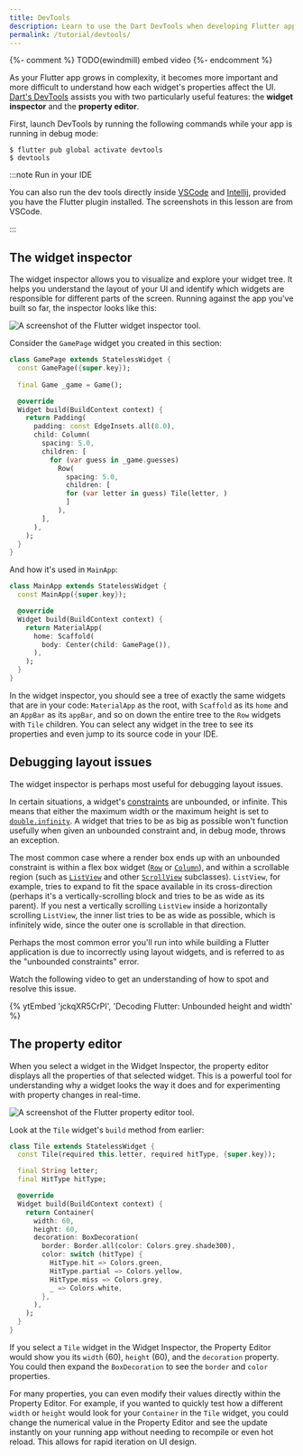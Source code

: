 ```yaml
---
title: DevTools
description: Learn to use the Dart DevTools when developing Flutter apps.
permalink: /tutorial/devtools/
---
```


{%- comment %} TODO(ewindmill) embed video {%- endcomment %}

As your Flutter app grows in complexity, it becomes more important and more
difficult to understand how each widget's properties affect the UI.
[Dart's DevTools][] assists you with two particularly useful features: the
**widget inspector** and the **property editor**.

First, launch DevTools by running the following commands while your app is running in debug mode:

```shell
$ flutter pub global activate devtools
$ devtools
```

:::note Run in your IDE 

You can also run the dev tools directly inside [VSCode][] and [Intellij][],
provided you have the Flutter plugin installed. The screenshots in this lesson 
are from VSCode.

:::

## The widget inspector

The widget inspector allows you to visualize and explore your widget tree. It
helps you understand the layout of your UI and identify which widgets are
responsible for different parts of the screen. Running against the app you've
built so far, the inspector looks like this:

<img src='/assets/images/docs/tutorial/widget_inspector.png' alt="A screenshot of the Flutter widget inspector tool.">

Consider the `GamePage` widget you created in this section:

```dart
class GamePage extends StatelessWidget {
  const GamePage({super.key});
  
  final Game _game = Game();

  @override  
  Widget build(BuildContext context) {
    return Padding(
      padding: const EdgeInsets.all(8.0),
      child: Column(
        spacing: 5.0,
        children: [
          for (var guess in _game.guesses)
            Row(
              spacing: 5.0,
              children: [
              for (var letter in guess) Tile(letter, )
              ]
            ),
        ],
      ),
    );
  }
}
```

And how it's used in `MainApp`:

```dart
class MainApp extends StatelessWidget {
  const MainApp({super.key});

  @override
  Widget build(BuildContext context) {
    return MaterialApp(
      home: Scaffold(
        body: Center(child: GamePage()),
      ),
    );
  }
}
```

In the widget inspector, you should see a tree of exactly the same
widgets that are in your code: `MaterialApp` as the root, with
`Scaffold` as its `home` and an `AppBar` as its `appBar`, and so on
down the entire tree to the `Row` widgets with `Tile` children. You
can select any widget in the tree to see its properties and even jump
to its source code in your IDE.

## Debugging layout issues

The widget inspector is perhaps most useful for debugging layout issues.

In certain situations, a widget's [constraints][] are unbounded, or
infinite. This means that either the maximum width or the maximum
height is set to [`double.infinity`][]. A widget that tries to be as
big as possible won't function usefully when given an unbounded
constraint and, in debug mode, throws an exception.

The most common case where a render box ends up with an unbounded
constraint is within a flex box widget ([`Row`][] or [`Column`][]),
and within a scrollable region (such as [`ListView`][] and other
[`ScrollView`][] subclasses). `ListView`, for example, tries to expand
to fit the space available in its cross-direction (perhaps it's a
vertically-scrolling block and tries to be as wide as its parent). If
you nest a vertically scrolling `ListView` inside a horizontally
scrolling `ListView`, the inner list tries to be as wide as possible,
which is infinitely wide, since the outer one is scrollable in that
direction.

Perhaps the most common error you'll run into while building a Flutter
application is due to incorrectly using layout widgets, and is
referred to as the "unbounded constraints" error.

Watch the following video to get an understanding of how to spot and
resolve this issue.

{% ytEmbed 'jckqXR5CrPI', 'Decoding Flutter: Unbounded height and width' %}

## The property editor

When you select a widget in the Widget Inspector, the property editor
displays all the properties of that selected widget. This is a
powerful tool for understanding why a widget looks the way it does and
for experimenting with property changes in real-time.

<img src='/assets/images/docs/tutorial/property_editor.png' alt="A screenshot of the Flutter property editor tool.">

Look at the `Tile` widget's `build` method from earlier:

```dart
class Tile extends StatelessWidget {
  const Tile(required this.letter, required hitType, {super.key});

  final String letter;
  final HitType hitType;

  @override
  Widget build(BuildContext context) {
    return Container(
      width: 60,
      height: 60,
      decoration: BoxDecoration(
        border: Border.all(color: Colors.grey.shade300),
        color: switch (hitType) {
          HitType.hit => Colors.green,
          HitType.partial => Colors.yellow,
          HitType.miss => Colors.grey,
          _ => Colors.white,
        },
      ),
    );
  }
}
```

If you select a `Tile` widget in the Widget Inspector, the Property
Editor would show you its `width` (60), `height` (60), and the
`decoration` property. You could then expand the `BoxDecoration` to
see the `border` and `color` properties.

For many properties, you can even modify their values directly within the
Property Editor. For example, if you wanted to quickly test how a different
`width` or `height` would look for your `Container` in the `Tile` widget, you
could change the numerical value in the Property Editor and see the update
instantly on your running app without needing to recompile or even hot reload.
This allows for rapid iteration on UI design.

[Dart's DevTools]: /tools/devtools
[constraints]: /ui/layout/constraints
[`double.infinity`]:{{site.api}}/flutter/dart-core/double/infinity-constant.html
[`Column`]: {{site.api}}/flutter/widgets/Column-class.html
[`Row`]: {{site.api}}/flutter/widgets/Row-class.html
[`ListView`]: {{site.api}}/flutter/widgets/ListView-class.html
[`ScrollView`]: {{site.api}}/flutter/widgets/ScrollView-class.html
[VSCode]: /tools/vs-code
[Intellij]: /tools/android-studio
